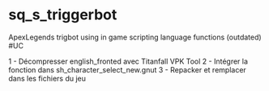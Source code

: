 # sq_s_triggerbot
ApexLegends trigbot using in game scripting language functions (outdated) #UC

1 - Décompresser english_fronted avec Titanfall VPK Tool 
2 - Intégrer la fonction dans sh_character_select_new.gnut 
3 - Repacker et remplacer dans les fichiers du jeu
